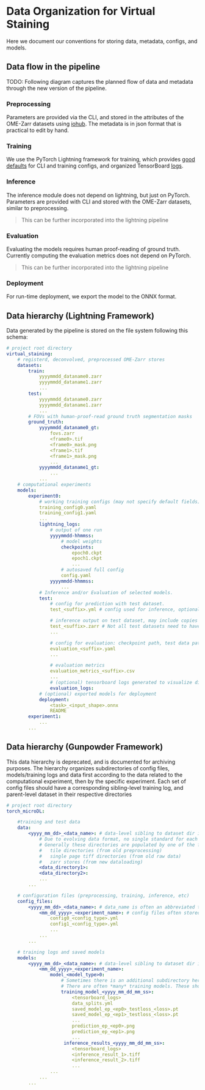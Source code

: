 # Data Organization for Virtual Staining

Here we document our conventions for storing data, metadata, configs, and models.

## Data flow in the pipeline

TODO: Following diagram captures the planned flow of data and metadata through the new version of the pipeline.

### Preprocessing

Parameters are provided via the CLI, and stored in the attributes of
the OME-Zarr datasets using [iohub](https://github.com/czbiohub/iohub).
The metadata is in json format that is practical to edit by hand.

### Training

We use the PyTorch Lightning framework for training,
which provides [good defaults](https://pytorch-lightning.readthedocs.io/en/1.6.5/common/lightning_cli.html)
for CLI and training configs,
and organized TensorBoard [logs](https://lightning.ai/docs/pytorch/stable/extensions/logging.html).

### Inference

The inference module does not depend on lightning, but just on PyTorch.
Parameters are provided with CLI and stored with the OME-Zarr datasets,
similar to preprocessing.

> This can be further incorporated into the lightning pipeline

### Evaluation

Evaluating the models requires human proof-reading of ground truth.
Currently computing the evaluation metrics does not depend on PyTorch.

> This can be further incorporated into the lightning pipeline

### Deployment

For run-time deployment, we export the model to the ONNX format.

## Data hierarchy (Lightning Framework)

Data generated by the pipeline is stored on the file system following this schema:

```yaml
# project root directory
virtual_staining:
    # registerd, deconvolved, preprocessed OME-Zarr stores
    datasets:
        train:
            yyyymmdd_dataname0.zarr
            yyyymmdd_dataname1.zarr
            ...
        test:
            yyyymmdd_dataname0.zarr
            yyyymmdd_dataname1.zarr
            ...
        # FOVs with human-proof-read ground truth segmentation masks
        ground_truth:
            yyyymmdd_dataname0_gt:
                fovs.zarr
                <frame0>.tif
                <frame0>_mask.png
                <frame1>.tif
                <frame1>_mask.png
                ...
            yyyymmdd_dataname1_gt:
                ...
            ...
    # computational experiments
    models:
        experiment0:
            # working training configs (may not specify default fields)
            training_config0.yaml
            training_config1.yaml
            ...
            lightning_logs:
                # output of one run
                yyyymmdd-hhmmss:
                    # model weights
                    checkpoints:
                        epoch0.ckpt
                        epoch1.ckpt
                        ...
                    # autosaved full config
                    config.yaml
                yyyymmdd-hhmmss:
                    ...
            # Inference and/or Evaluation of selected models.
            test: 
                # config for prediction with test dataset.
                test_<suffix>.yml # config used for inference, optionally copies ground truth and input for evaluation. This config will follow the lightning CLI/config format.

                # inference output on test dataset, may include copies of input and ground truth to facilitate visualization of model performance. 
                test_<suffix>.zarr # Not all test datasets need to have human curated ground truth.
                ...

                # config for evaluation: checkpoint path, test data path that have ground turth included, and choice of metrics.
                evaluation_<suffix>.yaml
                ...

                # evaluation metrics
                evaluation_metrics_<suffix>.csv
                ...
                # (optional) tensorboard logs generated to visualize distribution of metrics or specific samples of input, prediction, ground truth.
                evaluation_logs: 
            # (optional) exported models for deployment
            deployment:
                <task>_<input_shape>.onnx
                README
        experiment1:
            ...
        ...
```

## Data hierarchy (Gunpowder Framework)

This data hierarchy is deprecated, and is documented for archiving purposes.
The hierarchy organizes subdirectories of config files, models/training logs and data first according to the data related to the computational experiment, then by the specific experiment. Each set of config files should have a corresponding sibling-level training log, and parent-level dataset in their respective directories

```yaml
# project root directory 
torch_microDL:

    #training and test data
    data:
        <yyyy_mm_dd>_<data_name>: # data-level sibling to dataset dir in config files
            # Due to evolving data format, no single standard for each dataset's format
            # Generally these directories are populated by one of the following:
            #   tile directories (from old preprocessing)
            #   single page tiff directories (from old raw data)
            #   zarr stores (from new dataloading)
            <data_directory1>:
            <data_directory2>:
            ...
        ...

    # configuration files (preprocessing, training, inference, etc)
    config_files:
        <yyyy_mm_dd>_<data_name>: # data_name is often an abbreviated tag to the microscopy experiment sourcing this data
            <mm_dd_yyyy>_<experiment_name>: # config files often stored under additional subdirectories. No standard format
                config0_<config_type>.yml
                config1_<config_type>.yml
                ...
            ... 
        ... 

    # training logs and saved models
    models:
        <yyyy_mm_dd>_<data_name>: # data-level sibling to dataset dir in config files
            <mm_dd_yyyy>_<experiment_name>:
                model_<model_type>0:
                    # Sometimes there is an additional subdirectory here deliniating different runs.
                    # There are often *many* training models. These should be cleaned or sorted by size.
                    training_model_<yyyy_mm_dd_mm_ss>:
                        <tensorboard_logs>
                        data_splits.yml
                        saved_model_ep_<ep0>_testloss_<loss>.pt
                        saved_model_ep_<ep1>_testloss_<loss>.pt
                        ...
                        prediction_ep_<ep0>.png
                        prediction_ep_<ep1>.png
                        ...
                     inference_results_<yyyy_mm_dd_mm_ss>:
                        <tensorboard_logs>
                        <inference_result_1>.tiff
                        <inference_result_2>.tiff
                        ...
                ...
            ...
        ...
          
```
